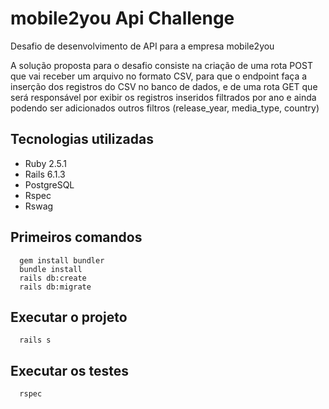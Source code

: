 # mobile2you Api Challenge
Desafio de desenvolvimento de API para a empresa mobile2you

A solução proposta para o desafio consiste na criação de uma rota POST que vai receber um arquivo no formato CSV, para que o endpoint faça a inserção dos registros do CSV no banco de dados, e de uma rota GET que será responsável por exibir os registros inseridos filtrados por ano e ainda podendo ser adicionados outros filtros (release_year, media_type, country)

## Tecnologias utilizadas
  - Ruby 2.5.1
  - Rails 6.1.3
  - PostgreSQL
  - Rspec
  - Rswag


## Primeiros comandos
  ```
    gem install bundler
    bundle install
    rails db:create
    rails db:migrate
  ```

## Executar o projeto

  ```
    rails s
  ```

## Executar os testes

  ```
    rspec
  ```